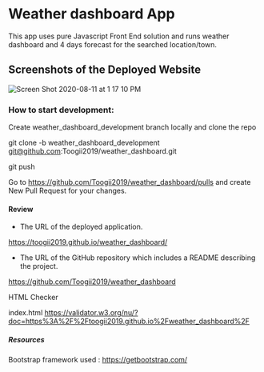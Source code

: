 # Weather dashboard App

This app uses pure Javascript Front End solution and runs weather dashboard and 4 days forecast for the searched location/town.

## Screenshots of the Deployed Website

![Screen Shot 2020-08-11 at 1 17 10 PM](https://user-images.githubusercontent.com/53624923/89944643-02389100-dbd5-11ea-8e8b-37d1633c3327.png)


### How to start development:

Create weather_dashboard_development branch locally and clone the repo

git clone -b weather_dashboard_development git@github.com:Toogii2019/weather_dashboard.git

git push

Go to https://github.com/Toogii2019/weather_dashboard/pulls and create New Pull Request for your changes.

#### Review

* The URL of the deployed application.

https://toogii2019.github.io/weather_dashboard/

* The URL of the GitHub repository which includes a README describing the project.

https://github.com/Toogii2019/weather_dashboard

HTML Checker

index.html https://validator.w3.org/nu/?doc=https%3A%2F%2Ftoogii2019.github.io%2Fweather_dashboard%2F

##### Resources

Bootstrap framework used : https://getbootstrap.com/
